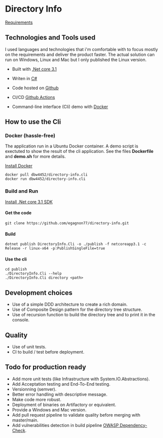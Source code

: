 # Directory Info
[Requirements](Requirements.md)

## Technologies and Tools used
I used languages and technologies that i'm comfortable with to focus mostly on the requirements and deliver the product faster. The actual solution can run on Windows, Linux and Mac but I only published the Linux version.

* Built with [.Net core 3.1](https://dotnet.microsoft.com/download/dotnet-core/3.1)

* Writen in [C#](https://docs.microsoft.com/en-us/dotnet/csharp/)

* Code hosted on [Github](https://github.com/egagnon77/directory-info)

* CI/CD [Github Actions](https://github.com/egagnon77/directory-info/actions)

* Command-line interface (Cli) demo with [Docker](https://hub.docker.com/r/dbw4452/directory-info.cli)

## How to use the Cli

### Docker (hassle-free)
The application run in a Ubuntu Docker container. A demo script is exectuted to show the result of the cli application. 
See the files **Dockerfile** and **demo.sh** for more details.

[Install Docker](https://docs.docker.com/get-docker/)

``` 
docker pull dbw4452/directory-info.cli
docker run dbw4452/directory-info.cli
```

### Build and Run

[Install .Net core 3.1 SDK](https://dotnet.microsoft.com/download/dotnet-core/3.1)

#### Get the code
```
git clone https://github.com/egagnon77/directory-info.git
```

#### Build
```
dotnet publish DirectoryInfo.Cli -o ./publish -f netcoreapp3.1 -c Release -r linux-x64 -p:PublishSingleFile=true
```

#### Use the cli
```
cd publish
./DirectoryInfo.Cli --help
./DirectoryInfo.Cli directory <path>
```

## Development choices

* Use of a simple DDD architecture to create a rich domain.
* Use of Composite Design pattern for the directory tree structure.
* Use of recursion function to build the directory tree and to print it in the console.

## Quality

* Use of unit tests.
* CI to build / test before deployment.

## Todo for production ready

* Add more unit tests (like Infrastructure with System.IO.Abstractions).
* Add Acceptation testing and End-To-End testing.
* Versionning (semver).
* Better error handling with descriptive message.
* Make code more robust.
* Deployment of binaries on Artifactory or equivalent.
* Provide a Windows and Mac version.
* Add pull request pipeline to validate quality before merging with master/main.
* Add vulnerabilities detection in build pipeline [OWASP Dependency-Check](https://owasp.org/www-project-dependency-check/).
  
